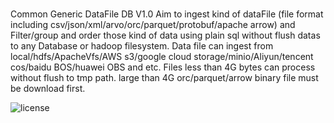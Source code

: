 #
Common Generic DataFile DB  V1.0
Aim to ingest kind of dataFile (file format including csv/json/xml/arvo/orc/parquet/protobuf/apache arrow) 
and Filter/group and order those kind of data using plain sql without flush datas to any Database or hadoop filesystem.
Data file can ingest from local/hdfs/ApacheVfs/AWS s3/google cloud storage/minio/Aliyun/tencent cos/baidu BOS/huawei OBS and etc.
Files less than 4G bytes can process without flush to tmp path. large than 4G orc/parquet/arrow binary file must be download first.


![license](https://img.shields.io/badge/license-Apache--2.0-green.svg)


	
	